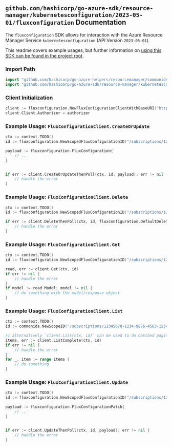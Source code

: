 
## `github.com/hashicorp/go-azure-sdk/resource-manager/kubernetesconfiguration/2023-05-01/fluxconfiguration` Documentation

The `fluxconfiguration` SDK allows for interaction with the Azure Resource Manager Service `kubernetesconfiguration` (API Version `2023-05-01`).

This readme covers example usages, but further information on [using this SDK can be found in the project root](https://github.com/hashicorp/go-azure-sdk/tree/main/docs).

### Import Path

```go
import "github.com/hashicorp/go-azure-helpers/resourcemanager/commonids"
import "github.com/hashicorp/go-azure-sdk/resource-manager/kubernetesconfiguration/2023-05-01/fluxconfiguration"
```


### Client Initialization

```go
client := fluxconfiguration.NewFluxConfigurationClientWithBaseURI("https://management.azure.com")
client.Client.Authorizer = authorizer
```


### Example Usage: `FluxConfigurationClient.CreateOrUpdate`

```go
ctx := context.TODO()
id := fluxconfiguration.NewScopedFluxConfigurationID("/subscriptions/12345678-1234-9876-4563-123456789012/resourceGroups/some-resource-group", "fluxConfigurationValue")

payload := fluxconfiguration.FluxConfiguration{
	// ...
}


if err := client.CreateOrUpdateThenPoll(ctx, id, payload); err != nil {
	// handle the error
}
```


### Example Usage: `FluxConfigurationClient.Delete`

```go
ctx := context.TODO()
id := fluxconfiguration.NewScopedFluxConfigurationID("/subscriptions/12345678-1234-9876-4563-123456789012/resourceGroups/some-resource-group", "fluxConfigurationValue")

if err := client.DeleteThenPoll(ctx, id, fluxconfiguration.DefaultDeleteOperationOptions()); err != nil {
	// handle the error
}
```


### Example Usage: `FluxConfigurationClient.Get`

```go
ctx := context.TODO()
id := fluxconfiguration.NewScopedFluxConfigurationID("/subscriptions/12345678-1234-9876-4563-123456789012/resourceGroups/some-resource-group", "fluxConfigurationValue")

read, err := client.Get(ctx, id)
if err != nil {
	// handle the error
}
if model := read.Model; model != nil {
	// do something with the model/response object
}
```


### Example Usage: `FluxConfigurationClient.List`

```go
ctx := context.TODO()
id := commonids.NewScopeID("/subscriptions/12345678-1234-9876-4563-123456789012/resourceGroups/some-resource-group")

// alternatively `client.List(ctx, id)` can be used to do batched pagination
items, err := client.ListComplete(ctx, id)
if err != nil {
	// handle the error
}
for _, item := range items {
	// do something
}
```


### Example Usage: `FluxConfigurationClient.Update`

```go
ctx := context.TODO()
id := fluxconfiguration.NewScopedFluxConfigurationID("/subscriptions/12345678-1234-9876-4563-123456789012/resourceGroups/some-resource-group", "fluxConfigurationValue")

payload := fluxconfiguration.FluxConfigurationPatch{
	// ...
}


if err := client.UpdateThenPoll(ctx, id, payload); err != nil {
	// handle the error
}
```

